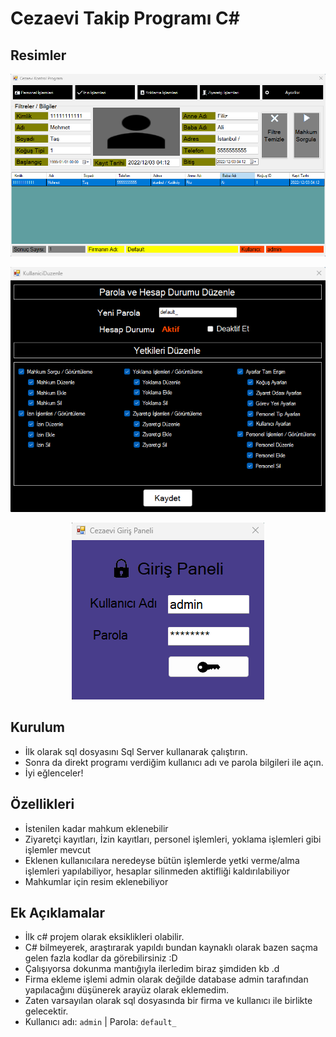 # Cezaevi Takip Programı C#

## Resimler

<p align="center">
  <img src="https://github.com/kompulsif/CezaeviTakipProgrami/blob/main/ReadmeImages/anabolum.png">
</p>
<p align="center">
  <img src="https://github.com/kompulsif/CezaeviTakipProgrami/blob/main/ReadmeImages/kullanici_ayarlari.png">
</p>
<p align="center">
<img src="https://github.com/kompulsif/CezaeviTakipProgrami/blob/main/ReadmeImages/giris.png">
</p>

## Kurulum
* İlk olarak sql dosyasını Sql Server kullanarak çalıştırın.
* Sonra da direkt programı verdiğim kullanıcı adı ve parola bilgileri ile açın.
* İyi eğlenceler!

## Özellikleri
* İstenilen kadar mahkum eklenebilir
* Ziyaretçi kayıtları, İzin kayıtları, personel işlemleri, yoklama işlemleri gibi işlemler mevcut
* Eklenen kullanıcılara neredeyse bütün işlemlerde yetki verme/alma işlemleri yapılabiliyor, hesaplar silinmeden aktifliği kaldırılabiliyor
* Mahkumlar için resim eklenebiliyor

## Ek Açıklamalar
* İlk c# projem olarak eksiklikleri olabilir.
* C# bilmeyerek, araştırarak yapıldı bundan kaynaklı olarak bazen saçma gelen fazla kodlar da görebilirsiniz :D
* Çalışıyorsa dokunma mantığıyla ilerledim biraz şimdiden kb .d
* Firma ekleme işlemi admin olarak değilde database admin tarafından yapılacağını düşünerek arayüz olarak eklemedim.
* Zaten varsayılan olarak sql dosyasında bir firma ve kullanıcı ile birlikte gelecektir.
* Kullanıcı adı: `admin` | Parola: `default_`
